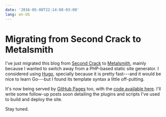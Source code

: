 ```yaml
---
date: '2016-05-08T22:14:08-03:00'
lang: en-US
---
```


# Migrating from Second Crack to Metalsmith

I've just migrated this blog from [Second Crack](https://github.com/marcoarment/secondcrack) to [Metalsmith](http://www.metalsmith.io/), mainly because I wanted to switch away from a PHP-based static site generator. I considered using [Hugo](https://gohugo.io/), specially because it is pretty fast---and it would be nice to learn Go---but I found its template syntax a little off-putting.

It's now being served by [GitHub Pages](https://pages.github.com/) too, with the [code available here](https://github.com/rbardini/rbardini.com). I'll write some follow-up posts soon detailing the plugins and scripts I've used to build and deploy the site.

Stay tuned.
